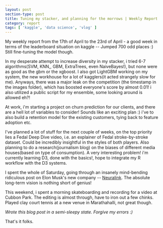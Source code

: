 ```yaml
---
layout: post
section-type: post
title: Tuning my stacker, and planning for the morrows | Weekly Report 37
category: report
tags: [ 'kaggle', 'data science', 'vlog' ]
---
```


My weekly report from the 17th of April to the 23rd of April - a good week in terms of the leaderboard situation on kaggle -- Jumped 700 odd places :) Still fine-tuning the model though. 

In my desperate attempt to increase diversity in my stacker, i tried 6-7 algorithms(SVM, KNN,, GBM, ExtraTrees, even NaiveBayes!), but none were as good as the gbm or the xgboost. I also got LightGBM working on my system, the new workhouse for a lot of kagglers(it acted strangely  slow for me). Anyways, there was a major leak on the competition (the timestamp in the images folder), which has boosted everyone's score by almost 0.01! i also utilized a public script for my ensemble, some looking around is allowed eh?!

At work, i'm starting a project on churn prediction for our clients, and there are a hell lot of variables to consider! Sounds like an exciting plan :) i've to also build a retention model for the existing customers, tying back to feature adoption etc.

I've planned a lot of stuff for the next couple of weeks, on the top priority lies a Fedal Deep Dive video, i.e. an explainer of Fedal stroke-by-stroke dataset. Could be incredibly insightful in the styles of both players. Also planning to do a research(journalism blog) on the biases of different media houses(based on type of consumption). A very interesting problem! i'm currently learning D3, done with the basics!, hope to integrate my R workflow with the D3 systems.

I spent the whole of Saturday, going through an insanely mind-bending ridiculous post on Elon Musk's new company -- [Neuralink](http://waitbutwhy.com/2017/04/neuralink.html). The absolute long-term vision is nothing short of genius!

This weekend, i spent a morning skateboarding and recording for a video at Cubbon Park. The editing is almost through, have to iron out a few chinks. Played clay court tennis at a new venue in Marathahalli, not great though. 

*Wrote this blog post in a semi-sleepy state. Forgive my errors :)*

That's it folks. 